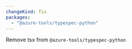 ```yaml
---
changeKind: fix
packages:
  - "@azure-tools/typespec-python"
---
```


Remove tsx from `@azure-tools/typespec-python`